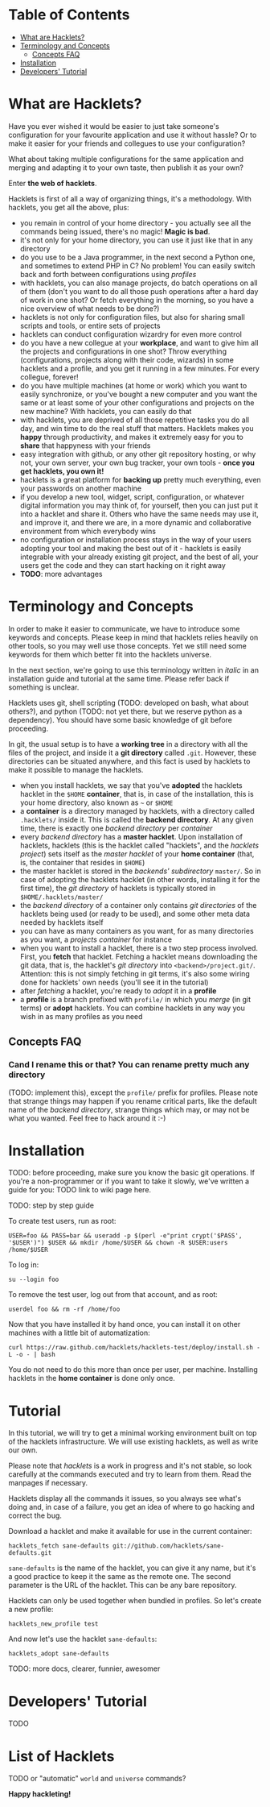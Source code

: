 # Table of Contents

* [What are Hacklets?](#what-are-hacklets)
* [Terminology and Concepts](#terminology-and-concepts)
    * [Concepts FAQ](#concepts-faq)
* [Installation](#installation)
* [Developers' Tutorial](#developers-tutorial)

# What are Hacklets?

Have you ever wished it would be easier to just take someone's configuration
for your favourite application and use it without hassle? Or to make it easier
for your friends and collegues to use your configuration?

What about taking multiple configurations for the same application and merging
and adapting it to your own taste, then publish it as your own?

Enter **the web of hacklets**.

Hacklets is first of all a way of organizing things, it's a methodology. With
hacklets, you get all the above, plus:

* you remain in control of your home directory - you actually see all the
  commands being issued, there's no magic! **Magic is bad**.
* it's not only for your home directory, you can use it just like that in any
  directory
* do you use to be a Java programmer, in the next second a Python one, and
  sometimes to extend PHP in C? No problem! You can easily switch back and
  forth between configurations using *profiles*
* with hacklets, you can also manage projects, do batch operations on all of
  them (don't you want to do all those push operations after a hard day of work
  in one shot? Or fetch everything in the morning, so you have a nice overview
  of what needs to be done?)
* hacklets is not only for configuration files, but also for sharing small
  scripts and tools, or entire sets of projects
* hacklets can conduct configuration wizardry for even more control
* do you have a new collegue at your **workplace**, and want to give him all
  the projects and configurations in one shot? Throw everything
  (configurations, projects along with their code, wizards) in some hacklets
  and a profile, and you get it running in a few minutes. For every collegue,
  forever!
* do you have multiple machines (at home or work) which you want to easily
  synchronize, or you've bought a new computer and you want the same or at
  least some of your other configurations and projects on the new machine? With
  hacklets, you can easily do that
* with hacklets, you are deprived of all those repetitive tasks you do all day,
  and win time to do the real stuff that matters. Hacklets makes you **happy**
  through productivity, and makes it extremely easy for you to **share** that
  happyness with your friends
* easy integration with github, or any other git repository hosting, or why
  not, your own server, your own bug tracker, your own tools - **once you get
  hacklets, you own it!**
* hacklets is a great platform for **backing up** pretty much everything, even
  your passwords on another machine
* if you develop a new tool, widget, script, configuration, or whatever digital
  information you may think of, for yourself, then you can just put it into
  a hacklet and share it. Others who have the same needs may use it, and
  improve it, and there we are, in a more dynamic and collaborative environment
  from which everybody wins
* no configuration or installation process stays in the way of your users
  adopting your tool and making the best out of it - hacklets is easily
  integrable with your already existing git project, and the best of all, your
  users get the code and they can start hacking on it right away
* **TODO**: more advantages

# Terminology and Concepts

In order to make it easier to communicate, we have to introduce some keywords
and concepts. Please keep in mind that hacklets relies heavily on other tools,
so you may well use those concepts. Yet we still need some keywords for them
which better fit into the hacklets universe.

In the next section, we're going to use this terminology written in *italic* in
an installation guide and tutorial at the same time. Please refer back if
something is unclear.

Hacklets uses git, shell scripting (TODO: developed on bash, what about
others?), and python (TODO: not yet there, but we reserve python as
a dependency). You should have some basic knowledge of git before proceeding.

In git, the usual setup is to have a **working tree** in a directory with all
the files of the project, and inside it a **git directory** called `.git`.
However, these directories can be situated anywhere, and this fact is used by
hacklets to make it possible to manage the hacklets.

* when you install hacklets, we say that you've **adopted** the hacklets
  hacklet in the `$HOME` **container**, that is, in case of the installation,
  this is your home directory, also known as `~` or `$HOME`
* a **container** is a directory managed by hacklets, with a directory called
  `.hacklets/` inside it. This is called the **backend directory**. At any
  given time, there is exactly one *backend directory* per *container*
* every *backend directory* has a **master hacklet**. Upon installation of
  hacklets, hacklets (this is the hacklet called "hacklets", and the *hacklets
  project*) sets itself as the *master hacklet* of your **home container** (that,
  is, the container that resides in `$HOME`)
* the master hacklet is stored in the *backends' subdirectory* `master/`. So in
  case of adopting the hacklets hacklet (in other words, installing it for the
  first time), the *git directory* of hacklets is typically stored in
  `$HOME/.hacklets/master/`
* the *backend directory* of a container only contains *git directories* of the
  hacklets being used (or ready to be used), and some other meta data needed by
  hacklets itself
* you can have as many containers as you want, for as many directories as you
  want, a *projects container* for instance
* when you want to install a hacklet, there is a two step process involved.
  First, you **fetch** that hacklet. Fetching a hacklet means downloading the
  git data, that is, the hacklet's *git directory* into `<backend>/project.git/`.
  Attention: this is not simply fetching in git terms, it's also some wiring
  done for hacklets' own needs (you'll see it in the tutorial)
* after *fetching* a hacklet, you're ready to *adopt* it in a **profile**
* a **profile** is a branch prefixed with `profile/` in which you *merge* (in git
  terms) or **adopt** hacklets. You can combine hacklets in any way you wish in
  as many profiles as you need

## Concepts FAQ

### Cand I rename this or that?  You can rename pretty much any directory
(TODO: implement this), except the `profile/` prefix for profiles. Please note
that strange things may happen if you rename critical parts, like the default
name of the *backend directory*, strange things which may, or may not be what
you wanted. Feel free to hack around it :-)

# Installation

TODO: before proceeding, make sure you know the basic git operations. If you're
a non-programmer or if you want to take it slowly, we've written a guide for
you: TODO link to wiki page here.

TODO: step by step guide

To create test users, run as root:

    USER=foo && PASS=bar && useradd -p $(perl -e"print crypt('$PASS', '$USER')") $USER && mkdir /home/$USER && chown -R $USER:users /home/$USER

To log in:

    su --login foo

To remove the test user, log out from that account, and as root:

    userdel foo && rm -rf /home/foo

Now that you have installed it by hand once, you can install it on other
machines with a little bit of automatization:

    curl https://raw.github.com/hacklets/hacklets-test/deploy/install.sh -L -o - | bash

You do not need to do this more than once per user, per machine. Installing
hacklets in the **home container** is done only once.

# Tutorial

In this tutorial, we will try to get a minimal working environment built on top
of the hacklets infrastructure. We will use existing hacklets, as well as write
our own.

Please note that *hacklets* is a work in progress and it's not stable, so look
carefully at the commands executed and try to learn from them. Read the
manpages if necessary.

Hacklets display all the commands it issues, so you always see what's doing
and, in case of a failure, you get an idea of where to go hacking and correct
the bug.

Download a hacklet and make it available for use in the current container:

    hacklets_fetch sane-defaults git://github.com/hacklets/sane-defaults.git

`sane-defaults` is the name of the hacklet, you can give it any name, but it's
a good practice to keep it the same as the remote one.  The second parameter is
the URL of the hacklet. This can be any bare repository.

Hacklets can only be used together when bundled in profiles. So let's create a new profile:

    hacklets_new_profile test

And now let's use the hacklet `sane-defaults`:

    hacklets_adopt sane-defaults

TODO: more docs, clearer, funnier, awesomer

# Developers' Tutorial

TODO

# List of Hacklets

TODO or "automatic" `world` and `universe` commands?

**Happy hackleting!**
